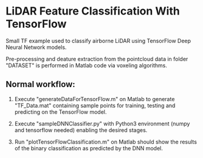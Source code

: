 # LiDAR Feature Classification With TensorFlow


Small TF example used to classify airborne LiDAR using TensorFlow Deep Neural Network models.

Pre-processing and deature extraction from the pointcloud data in folder "DATASET" is performed in Matlab code via voxeling algorithms.

## Normal workflow:

1. Execute "generateDataForTensorFlow.m" on Matlab to generate "TF_Data.mat" containing sample points for training, testing and predicting on the TensorFlow model.

2. Execute "sampleDNNClassifier.py" with Python3 environment (numpy and tensorflow needed) enabling the desired stages.

3. Run "plotTensorFlowClassification.m" on Matlab should show the results of the binary classification as predicted by the DNN model.
